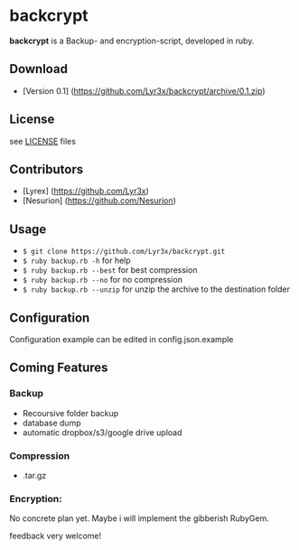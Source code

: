 backcrypt
======

**backcrypt** is a Backup- and encryption-script, developed in ruby.

## Download
* [Version 0.1] (https://github.com/Lyr3x/backcrypt/archive/0.1.zip)

## License
see [LICENSE](https://github.com/Lyr3x/backcrypt/blob/master/LICENSE.md) files

## Contributors
* [Lyrex] (https://github.com/Lyr3x)
* [Nesurion] (https://github.com/Nesurion)

## Usage
- ```$ git clone https://github.com/Lyr3x/backcrypt.git```
- ```$ ruby backup.rb -h``` for help
- ```$ ruby backup.rb --best``` for best compression
- ```$ ruby backup.rb --no``` for no compression
- ```$ ruby backup.rb --unzip``` for unzip the archive to the destination folder

## Configuration
Configuration example can be edited in config.json.example

## Coming Features

### Backup
  - Recoursive folder backup
  - database dump
  - automatic dropbox/s3/google drive upload

### Compression
  - .tar.gz

### Encryption:
No concrete plan yet. Maybe i will implement the gibberish RubyGem.

feedback very welcome!

